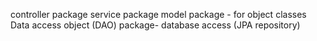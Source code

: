 controller package
service package
model package - for object classes
Data access object (DAO) package- database access
(JPA repository)

